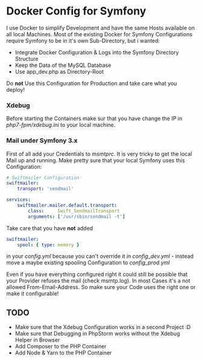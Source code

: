 # Docker Config for Symfony

I use Docker to simplify Development and have the same Hosts available on all
local Machines. Most of the existing Docker for Symfony
Configurations require Symfony to be in it's own Sub-Directory, 
but i wanted:

- Integrate Docker Configuration & Logs into the Symfony Directory Structure
- Keep the Data of the MySQL Database
- Use app_dev.php as Directory-Root

Do **not** Use this Configuration for Production 
and take care what you deploy!

### Xdebug

Before starting the Containers make sur that you have change the IP
in *php7-fpm/xdebug.ini* to your local  machine.

### Mail under Symfony 3.x

First of all add your Credentials to *msmtprc*. It is very tricky to get 
the local Mail up and running. Make pretty sure that your local Symfony 
uses this Configuration:

``` yaml
# Swiftmailer Configuration
swiftmailer:
    transport: 'sendmail'

services:
    swiftmailer.mailer.default.transport:
        class:     Swift_SendmailTransport
        arguments: ['/usr/sbin/sendmail -t']
```

Take care that you have **not** added 

``` yaml
swiftmailer:
    spool: { type: memory }
```

in your *config.yml* because you can't override it *in config_dev.yml* - instead move 
a maybe existing spooling Configuration to *config_prod.yml*

Even if you have everything configured right it could still be possible that your
Provider refuses the mail (check msmtp.log). In most Cases it's a not allowed
From-Email-Address. So make sure your Code uses the right one or make it
configurable!

## TODO

- Make sure that the Xdebug Configuration works in a second Project :D
- Make sure that Debugging in PhpStorm works without the Xdebug Helper in Browser
- Add Composer to the PHP Container
- Add Node & Yarn to the PHP Container
